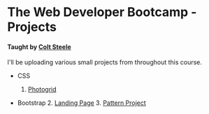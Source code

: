 # The Web Developer Bootcamp - Projects

#### Taught by [Colt Steele](https://www.udemy.com/user/coltsteele/)

I'll be uploading various small projects from throughout this course.

* CSS
  1. [Photogrid](http://htmlpreview.github.io/?https://github.com/kylewjackson/web-dev-projects/blob/master/Udemy/Web%20Developer%20Bootcamp/Photogrid%20Project%20(CSS)/photogrid.html)

* Bootstrap
  2. [Landing Page](http://htmlpreview.github.io/?https://github.com/kylewjackson/web-dev-projects/blob/master/Udemy/Web%20Developer%20Bootcamp/Bootstrap%20Projects/landing.html)
  3. [Pattern Project](http://htmlpreview.github.io/?https://github.com/kylewjackson/web-dev-projects/blob/master/Udemy/Web%20Developer%20Bootcamp/Bootstrap%20Projects/Pattern%20Project/index.html)